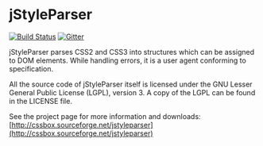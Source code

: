 jStyleParser
============

[![Build Status](https://travis-ci.org/radkovo/jStyleParser.png)](https://travis-ci.org/radkovo/jStyleParser)
[![Gitter](https://badges.gitter.im/Join%20Chat.svg)](https://gitter.im/radkovo/jStyleParser?utm_source=badge&utm_medium=badge&utm_campaign=pr-badge&utm_content=badge)

jStyleParser parses CSS2 and CSS3 into structures which can be assigned to DOM elements.
While handling errors, it is a user agent conforming to specification.

All the source code of jStyleParser itself is licensed under the GNU Lesser General
Public License (LGPL), version 3. A copy of the LGPL can be found 
in the LICENSE file.

See the project page for more information and downloads:
[http://cssbox.sourceforge.net/jstyleparser](http://cssbox.sourceforge.net/jstyleparser)

